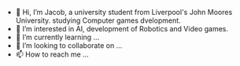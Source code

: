 - 👋 Hi, I’m Jacob, a university student from Liverpool's John Moores University. studying Computer games dvelopment.
- 👀 I’m interested in AI, development of Robotics and Video games. 
- 🌱 I’m currently learning ...
- 💞️ I’m looking to collaborate on ...
- 📫 How to reach me ...

<!---
macca09lfc/macca09lfc is a ✨ special ✨ repository because its `README.md` (this file) appears on your GitHub profile.
You can click the Preview link to take a look at your changes.
--->
